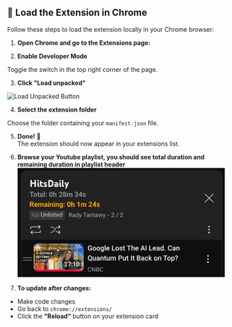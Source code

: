 ## 🔌 Load the Extension in Chrome

Follow these steps to load the extension locally in your Chrome browser:

1. **Open Chrome and go to the Extensions page:**


2. **Enable Developer Mode**

Toggle the switch in the top right corner of the page.

3. **Click "Load unpacked"**

![Load Unpacked Button](https://developer.chrome.com/static/docs/extensions/get-started/tutorial/hello-world/image/extensions-page-e0d64d89a6acf_1920.png)

4. **Select the extension folder**

Choose the folder containing your `manifest.json` file.

5. **Done!** 🎉  
The extension should now appear in your extensions list.

6. **Browse your Youtube playlist, you should see total duration and remaining duration in playlist header**
![Screenshot of extension](./assets/yt-playlist-extension-enabled.png)
 
7. **To update after changes:**

- Make code changes
- Go back to `chrome://extensions/`
- Click the **"Reload"** button on your extension card
